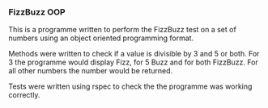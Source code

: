 ### FizzBuzz OOP

This is a programme written to perform the FizzBuzz test on a set of numbers using an object oriented programming format.

Methods were written to check if a value is divisible by 3 and 5 or both. For 3 the programme would display Fizz, for 5 Buzz and for both FizzBuzz. For all other numbers the number would be returned.

Tests were written using rspec to check the the programme was working correctly.

